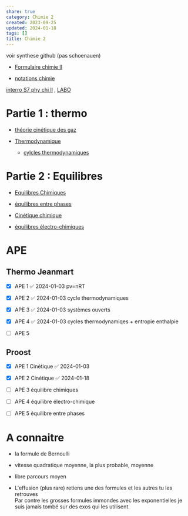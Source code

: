 ```yaml
---  
share: true  
category: Chimie 2  
created: 2023-09-25  
updated: 2024-01-18  
tags: []  
title: Chimie 2  
---  
```

  
voir synthese github (pas schoenauen)  
  
- [Formulaire chimie II](Formulaire%20chimie%20II.md)  
  
- [notations chimie](notations%20chimie.md)  
  
[interro S7 phy chi ll](interro%20S7%20phy%20chi%20ll.md) ,  [LABO](LABO.md)  
  
# Partie 1 : thermo  
  
- [théorie cinétique des gaz](th%C3%A9orie%20cin%C3%A9tique%20des%20gaz.md)  
  
- [Thermodynamique](Thermodynamique.md)  
	- [cylcles thermodynamiques](cylcles%20thermodynamiques.md)  
  
# Partie 2 : Equilibres  
  
- [Equilibres Chimiques](Equilibres%20Chimiques.md)  
  
- [équilibres entre phases](%C3%A9quilibres%20entre%20phases.md)  
  
- [Cinétique chimique](Cin%C3%A9tique%20chimique.md)  
  
- [équilibres électro-chimiques](%C3%A9quilibres%20%C3%A9lectro-chimiques.md)  
  
# APE  
## Thermo Jeanmart  
  
- [x] APE 1 ✅ 2024-01-03 pv=nRT  
  
- [x] APE 2 ✅ 2024-01-03 cycle thermodynamiques  
  
- [x] APE 3 ✅ 2024-01-03 systèmes ouverts  
  
- [x] APE 4 ✅ 2024-01-03 cycles thermodynamiqes + entropie enthalpie  
  
- [ ] APE 5  
## Proost  
  
- [x] APE 1 Cinétique ✅ 2024-01-03  
  
- [x] APE 2 Cinétique ✅ 2024-01-18  
  
- [ ] APE 3 équilibre chimiques  
  
- [ ] APE 4 équilibre électro-chimique  
  
- [ ] APE 5 équilibre entre phases  
# A connaitre  
  
- la formule de Bernoulli  
  
- vitesse quadratique moyenne,  la plus probable, moyenne   
  
- libre parcours moyen   
  
- L'effusion (plus rare)  retiens une des formules et les autres tu les retrouves  
Par contre les grosses formules immondes avec les exponentielles je suis jamais tombé sur des exos qui les utilisent.  
